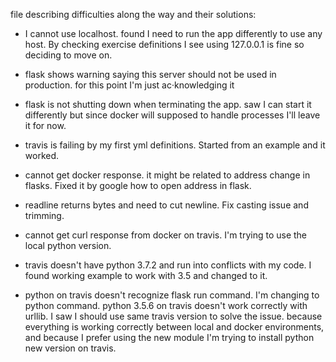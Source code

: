 file describing difficulties along the way and their solutions:

* I cannot use localhost. found I need to run the app differently to use any host. By checking exercise definitions I see using 127.0.0.1 is fine so deciding to move on.
* flask shows warning saying this server should not be used in production. for this point I'm just ac·knowledging it

* flask is not shutting down when terminating the app. saw I can start it differently but since docker will supposed to handle processes I'll leave it for now.

* travis is failing by my first yml definitions. Started from an example and it worked.

* cannot get docker response. it might be related to address change in flasks.
Fixed it by google how to open address in flask.
* readline returns bytes and need to cut newline. Fix casting issue and trimming.
* cannot get curl response from docker on travis. I'm trying to use the local python version.

* travis doesn't have python 3.7.2 and run into conflicts with my code. I found working example to work with 3.5 and changed to it. 
* python on travis doesn't recognize flask run command. I'm changing to python command.
python 3.5.6 on travis doesn't work correctly with urllib. I saw I should use same travis version to solve the issue. because everything is working correctly between local and docker environments, and because I prefer using the new module I'm trying to install python new version on travis.


